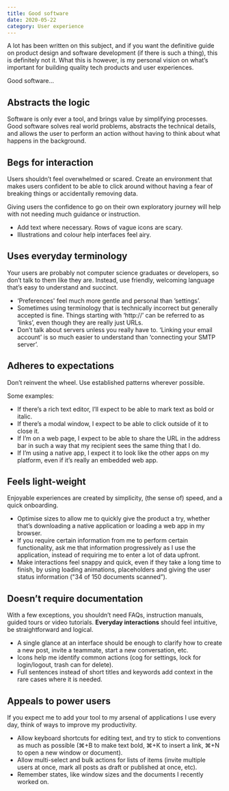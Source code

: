 ```yaml
---
title: Good software
date: 2020-05-22
category: User experience
---
```


A lot has been written on this subject, and if you want the definitive guide on product design and software development (if there is such a thing), this is definitely not it. What this is however, is my personal vision on what’s important for building quality tech products and user experiences.

Good software...

## Abstracts the logic

Software is only ever a tool, and brings value by simplifying processes. Good software solves real world problems, abstracts the technical details, and allows the user to perform an action without having to think about what happens in the background.

## Begs for interaction

Users shouldn’t feel overwhelmed or scared. Create an environment that makes users confident to be able to click around without having a fear of breaking things or accidentally removing data.

Giving users the confidence to go on their own exploratory journey will help with not needing much guidance or instruction.

* Add text where necessary. Rows of vague icons are scary.
* Illustrations and colour help interfaces feel airy.

## Uses everyday terminology

Your users are probably not computer science graduates or developers, so don’t talk to them like they are. Instead, use friendly, welcoming language that’s easy to understand and succinct.

* ‘Preferences' feel much more gentle and personal than ’settings’.
* Sometimes using terminology that is technically incorrect but generally accepted is fine. Things starting with ‘http://’ can be referred to as ‘links’, even though they are really just URLs.
* Don’t talk about servers unless you really have to. ‘Linking your email account’ is so much easier to understand than ‘connecting your SMTP server’.

## Adheres to expectations

Don’t reinvent the wheel. Use established patterns wherever possible.

Some examples:

* If there’s a rich text editor, I’ll expect to be able to mark text as bold or italic. 
* If there’s a modal window, I expect to be able to click outside of it to close it. 
* If I’m on a web page, I expect to be able to share the URL in the address bar in such a way that my recipient sees the same thing that I do.
* If I’m using a native app, I expect it to look like the other apps on my platform, even if it’s really an embedded web app.

## Feels light-weight

Enjoyable experiences are created by simplicity, (the sense of) speed, and a quick onboarding.

* Optimise sizes to allow me to quickly give the product a try, whether that’s downloading a native application or loading a web app in my browser.
* If you require certain information from me to perform certain functionality, ask me that information progressively as I use the application, instead of requiring me to enter a lot of data upfront.
* Make interactions feel snappy and quick, even if they take a long time to finish, by using loading animations, placeholders and giving the user status information ("34 of 150 documents scanned”).

## Doesn’t require documentation

With a few exceptions, you shouldn’t need FAQs, instruction manuals, guided tours or video tutorials. **Everyday interactions** should feel intuitive, be straightforward and logical.

* A single glance at an interface should be enough to clarify how to create a new post, invite a teammate, start a new conversation, etc.
* Icons help me identify common actions (cog for settings, lock for login/logout, trash can for delete).
* Full sentences instead of short titles and keywords add context in the rare cases where it is needed.

## Appeals to power users

If you expect me to add your tool to my arsenal of applications I use every day, think of ways to improve my productivity.

* Allow keyboard shortcuts for editing text, and try to stick to conventions as much as possible (⌘+B to make text bold, ⌘+K to insert a link, ⌘+N to open a new window or document).
* Allow multi-select and bulk actions for lists of items (invite multiple users at once, mark all posts as draft or published at once, etc).
* Remember states, like window sizes and the documents I recently worked on.

